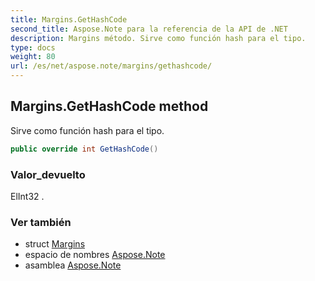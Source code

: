 ```yaml
---
title: Margins.GetHashCode
second_title: Aspose.Note para la referencia de la API de .NET
description: Margins método. Sirve como función hash para el tipo.
type: docs
weight: 80
url: /es/net/aspose.note/margins/gethashcode/
---
```

## Margins.GetHashCode method

Sirve como función hash para el tipo.

```csharp
public override int GetHashCode()
```

### Valor_devuelto

ElInt32 .

### Ver también

* struct [Margins](../)
* espacio de nombres [Aspose.Note](../../margins/)
* asamblea [Aspose.Note](../../../)


